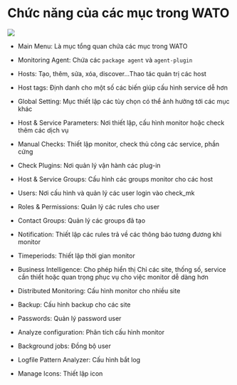 # Chức năng của các mục trong WATO

<img src="https://i.imgur.com/F2duaRa.png">

- Main Menu: Là mục tổng quan chứa các mục trong WATO

- Monitoring Agent: Chứa các `package agent` và `agent-plugin`

- Hosts: Tạo, thêm, sửa, xóa, discover...Thao tác quản trị các host

- Host tags: Định danh cho một số các biến giúp cấu hình service dễ hơn

- Global Setting: Mục thiết lập các tùy chọn có thể ảnh hưởng tới các mục khác

- Host & Service Parameters: Nơi thiết lập, cấu hình monitor hoặc check thêm các dịch vụ 

- Manual Checks: Thiết lập monitor, check thủ công các service, phần cứng

- Check Plugins: Nơi quản lý vận hành các plug-in

- Host & Service Groups: Cấu hình các groups monitor cho các host

- Users: Nơi cấu hình và quản lý các user login vào check_mk

- Roles & Permissions: Quản lý các rules cho user

- Contact Groups: Quản lý các groups đã tạo

- Notification: Thiết lập các rules trả về các thông báo tương đương khi monitor 

- Timeperiods: Thiết lập thời gian monitor

- Business Intelligence: Cho phép hiển thị Chỉ các site, thống số, service cần thiết hoặc quan trọng phục vụ cho việc monitor dễ dàng hơn

- Distributed Monitoring: Cấu hình monitor cho nhiều site

- Backup: Cấu hình backup cho các site

- Passwords: Quản lý password user

- Analyze configuration: Phân tích cấu hình monitor

- Background jobs: Đồng bộ user

- Logfile Pattern Analyzer: Cấu hình bắt log

- Manage Icons: Thiết lập icon
